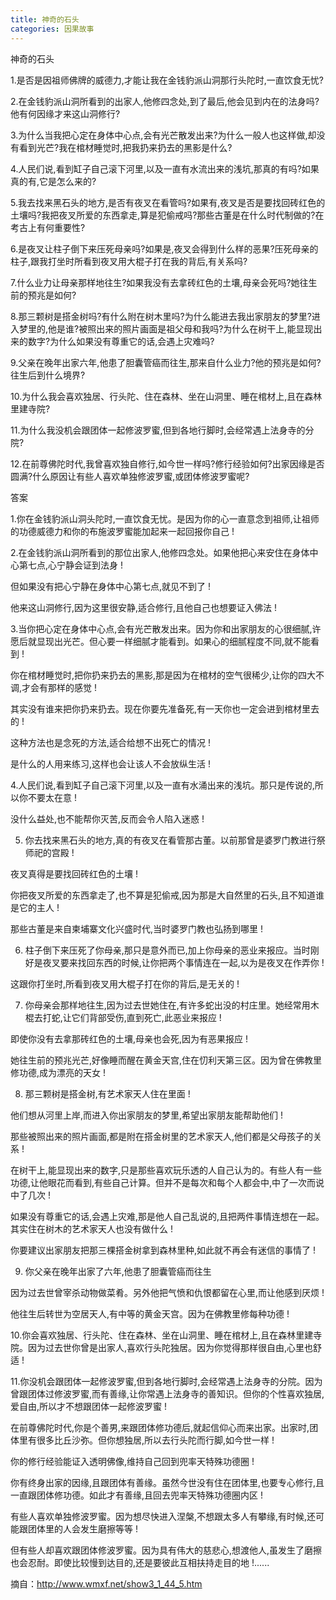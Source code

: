 ```yaml
---
title: 神奇的石头
categories: 因果故事
---
```


	   
神奇的石头

1.是否是因祖师佛牌的威德力,才能让我在金钱豹派山洞那行头陀时,一直饮食无忧?

2.在金钱豹派山洞所看到的出家人,他修四念处,到了最后,他会见到内在的法身吗?他有何因缘才来这山洞修行?

3.为什么当我把心定在身体中心点,会有光芒散发出来?为什么一般人也这样做,却没有看到光芒?我在棺材睡觉时,把我扔来扔去的黑影是什么?

4.人民们说,看到缸子自己滚下河里,以及一直有水流出来的浅坑,那真的有吗?如果真的有,它是怎么来的?

5.我去找来黑石头的地方,是否有夜叉在看管吗?如果有,夜叉是否是要找回砖红色的土壤吗?我把夜叉所爱的东西拿走,算是犯偷戒吗?那些古董是在什么时代制做的?在考古上有何重要性?

6.是夜叉让柱子倒下来压死母亲吗?如果是,夜叉会得到什么样的恶果?压死母亲的柱子,跟我打坐时所看到夜叉用大棍子打在我的背后,有关系吗?

7.什么业力让母亲那样地往生?如果我没有去拿砖红色的土壤,母亲会死吗?她往生前的预兆是如何?

8.那三颗树是搭金树吗?有什么附在树木里吗?为什么能进去我出家朋友的梦里?进入梦里的,他是谁?被照出来的照片画面是祖父母和我吗?为什么在树干上,能显现出来的数字?为什么如果没有尊重它的话,会遇上灾难吗?

9.父亲在晚年出家六年,他患了胆囊管癌而往生,那来自什么业力?他的预兆是如何?往生后到什么境界?

10.为什么我会喜欢独居、行头陀、住在森林、坐在山洞里、睡在棺材上,且在森林里建寺院?

11.为什么我没机会跟团体一起修波罗蜜,但到各地行脚时,会经常遇上法身寺的分院?

12.在前尊佛陀时代,我曾喜欢独自修行,如今世一样吗?修行经验如何?出家因缘是否圆满?什么原因让有些人喜欢单独修波罗蜜,或团体修波罗蜜呢?

答案

1.你在金钱豹派山洞头陀时,一直饮食无忧。是因为你的心一直意念到祖师,让祖师的功德威德力和你的布施波罗蜜能加起来一起回报你自己 !

2.在金钱豹派山洞所看到的那位出家人,他修四念处。如果他把心来安住在身体中心第七点,心宁静会证到法身 !

但如果没有把心宁静在身体中心第七点,就见不到了 !

他来这山洞修行,因为这里很安静,适合修行,且他自己也想要证入佛法 !

3.当你把心定在身体中心点,会有光芒散发出来。因为你和出家朋友的心很细腻,许愿后就显现出光芒。但心要一样细腻才能看到。如果心的细腻程度不同,就不能看到 !

你在棺材睡觉时,把你扔来扔去的黑影,那是因为在棺材的空气很稀少,让你的四大不调,才会有那样的感觉 !

其实没有谁来把你扔来扔去。现在你要先准备死,有一天你也一定会进到棺材里去的 !

这种方法也是念死的方法,适合给想不出死亡的情况 !

是什么的人用来练习,这样也会让该人不会放纵生活 !

4.人民们说,看到缸子自己滚下河里,以及一直有水涌出来的浅坑。那只是传说的,所以你不要太在意 !

没什么益处,也不能帮你灭苦,反而会令人陷入迷惑 !

5. 你去找来黑石头的地方,真的有夜叉在看管那古董。以前那曾是婆罗门教进行祭师祀的宫殿 !

夜叉真得是要找回砖红色的土壤 !

你把夜叉所爱的东西拿走了,也不算是犯偷戒,因为那是大自然里的石头,且不知道谁是它的主人 !

那些古董是来自柬埔寨文化兴盛时代,当时婆罗门教也弘扬到哪里 !

6. 柱子倒下来压死了你母亲,那只是意外而已,加上你母亲的恶业来报应。当时刚好是夜叉要来找回东西的时候,让你把两个事情连在一起,以为是夜叉在作弄你 !

这跟你打坐时,所看到夜叉用大棍子打在你的背后,是无关的 !

7. 你母亲会那样地往生,因为过去世她住在,有许多蛇出没的村庄里。她经常用木棍去打蛇,让它们背部受伤,直到死亡,此恶业来报应 !

即使你没有去拿那砖红色的土壤,母亲也会死,因为有恶果报应 !

她往生前的预兆光芒,好像睡而醒在黄金天宫,住在忉利天第三区。因为曾在佛教里修功德,成为漂亮的天女 !

8. 那三颗树是搭金树,有艺术家天人住在里面 !

他们想从河里上岸,而进入你出家朋友的梦里,希望出家朋友能帮助他们 !

那些被照出来的照片画面,都是附在搭金树里的艺术家天人,他们都是父母孩子的关系 !

在树干上,能显现出来的数字,只是那些喜欢玩乐透的人自己认为的。有些人有一些功德,让他眼花而看到,有些自己计算。但并不是每次和每个人都会中,中了一次而说中了几次 !

如果没有尊重它的话,会遇上灾难,那是他人自己乱说的,且把两件事情连想在一起。其实住在树木的艺术家天人也没有做什么 !

你要建议出家朋友把那三棵搭金树拿到森林里种,如此就不再会有迷信的事情了 !

9. 你父亲在晚年出家了六年,他患了胆囊管癌而往生

因为过去世曾宰杀动物做菜肴。另外他把气愤和仇恨都留在心里,而让他感到厌烦 !

他往生后转世为空居天人,有中等的黄金天宫。因为在佛教里修每种功德 !

10.你会喜欢独居、行头陀、住在森林、坐在山洞里、睡在棺材上,且在森林里建寺院。因为过去世你曾是出家人,喜欢行头陀独居。因为你觉得那样很自由,心里也舒适 !

11.你没机会跟团体一起修波罗蜜,但到各地行脚时,会经常遇上法身寺的分院。因为曾跟团体过修波罗蜜,而有善缘,让你常遇上法身寺的善知识。但你的个性喜欢独居,爱自由,所以才不想跟团体一起修波罗蜜 !

在前尊佛陀时代,你是个善男,来跟团体修功德后,就起信仰心而来出家。出家时,团体里有很多比丘沙弥。但你想独居,所以去行头陀而行脚,如今世一样 !

你的修行经验能证入透明佛像,维持自己回到兜率天特殊功德圈 !

你有终身出家的因缘,且跟团体有善缘。虽然今世没有住在团体里,也要专心修行,且一直跟团体修功德。如此才有善缘,且回去兜率天特殊功德圈内区 !

有些人喜欢单独修波罗蜜。因为想尽快进入涅槃,不想跟太多人有攀缘,有时候,还可能跟团体里的人会发生磨擦等等 !

但有些人却喜欢跟团体修波罗蜜。因为具有伟大的慈悲心,想渡他人,虽发生了磨擦也会忍耐。即使比较慢到达目的,还是要彼此互相扶持走目的地 !......

摘自：http://www.wmxf.net/show3_1_44_5.htm